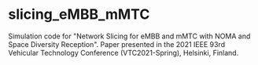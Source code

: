 # slicing_eMBB_mMTC
Simulation code for "Network Slicing for eMBB and mMTC with NOMA and Space Diversity Reception". Paper presented in the 2021 IEEE 93rd Vehicular Technology Conference (VTC2021-Spring), Helsinki, Finland.
